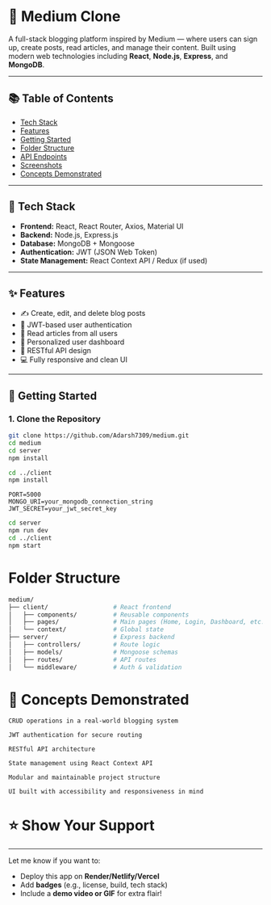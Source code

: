 # 📝 Medium Clone

A full-stack blogging platform inspired by Medium — where users can sign up, create posts, read articles, and manage their content. Built using modern web technologies including **React**, **Node.js**, **Express**, and **MongoDB**.

---

## 📚 Table of Contents

- [Tech Stack](#-tech-stack)
- [Features](#-features)
- [Getting Started](#-getting-started)
- [Folder Structure](#-folder-structure)
- [API Endpoints](#-api-endpoints)
- [Screenshots](#-screenshots)
- [Concepts Demonstrated](#-concepts-demonstrated)

---

## 🔧 Tech Stack

- **Frontend:** React, React Router, Axios, Material UI
- **Backend:** Node.js, Express.js
- **Database:** MongoDB + Mongoose
- **Authentication:** JWT (JSON Web Token)
- **State Management:** React Context API / Redux (if used)

---

## ✨ Features

- ✍️ Create, edit, and delete blog posts  
- 🔐 JWT-based user authentication  
- 📜 Read articles from all users  
- 👤 Personalized user dashboard  
- 🧠 RESTful API design  
- 💻 Fully responsive and clean UI

---

## 🚀 Getting Started

### 1. Clone the Repository

```bash
git clone https://github.com/Adarsh7309/medium.git
cd medium
cd server
npm install

cd ../client
npm install
```
```env
PORT=5000
MONGO_URI=your_mongodb_connection_string
JWT_SECRET=your_jwt_secret_key
```
```bash
cd server
npm run dev
cd ../client
npm start
```
# Folder Structure
```bash
medium/
├── client/                  # React frontend
│   ├── components/          # Reusable components
│   ├── pages/               # Main pages (Home, Login, Dashboard, etc.)
│   └── context/             # Global state
├── server/                  # Express backend
│   ├── controllers/         # Route logic
│   ├── models/              # Mongoose schemas
│   ├── routes/              # API routes
│   └── middleware/          # Auth & validation
```
# 🧠 Concepts Demonstrated

    CRUD operations in a real-world blogging system

    JWT authentication for secure routing

    RESTful API architecture

    State management using React Context API

    Modular and maintainable project structure

    UI built with accessibility and responsiveness in mind


# ⭐️ Show Your Support


---

Let me know if you want to:
- Deploy this app on **Render/Netlify/Vercel**
- Add **badges** (e.g., license, build, tech stack)
- Include a **demo video or GIF** for extra flair!
